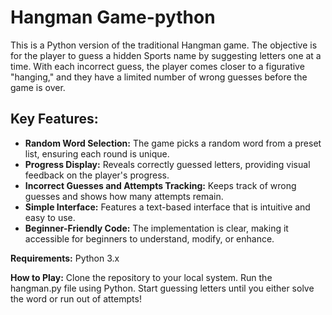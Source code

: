 # Hangman Game-python

This is a Python version of the traditional Hangman game. The objective is for the player to guess a hidden Sports name by suggesting letters one at a time. With each incorrect guess, the player comes closer to a figurative "hanging," and they have a limited number of wrong guesses before the game is over.

## Key Features:

- **Random Word Selection:** The game picks a random word from a preset list, ensuring each round is unique.
- **Progress Display:** Reveals correctly guessed letters, providing visual feedback on the player's progress.
- **Incorrect Guesses and Attempts Tracking:** Keeps track of wrong guesses and shows how many attempts remain.
- **Simple Interface:** Features a text-based interface that is intuitive and easy to use.
- **Beginner-Friendly Code:** The implementation is clear, making it accessible for beginners to understand, modify, or enhance.

**Requirements:** 
Python 3.x

**How to Play:**
Clone the repository to your local system.
Run the hangman.py file using Python.
Start guessing letters until you either solve the word or run out of attempts!
